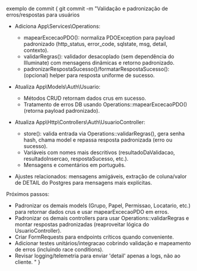 exemplo de commit {
git commit -m "Validação e padronização de erros/respostas para usuários

- Adiciona App\Services\Operations:
  - mapearExcecaoPDO(): normaliza PDOException para payload padronizado (http_status, error_code, sqlstate, msg, detail, contexto).
  - validarRegras(): validador desacoplado (sem dependência do Illuminate) com mensagens dinâmicas e retorno padronizado.
  - padronizarRespostaSucesso()/formatarRespostaSucesso(): (opcional) helper para resposta uniforme de sucesso.

- Atualiza App\Models\Auth\Usuario:
  - Métodos CRUD retornam dados crus em sucesso.
  - Tratamento de erros DB usando Operations::mapearExcecaoPDO() (retorna payload padronizado).

- Atualiza App\Http\Controllers\Auth\UsuarioController:
  - store(): valida entrada via Operations::validarRegras(), gera senha hash, chama model e repassa resposta padronizada (erro ou sucesso).
  - Variáveis com nomes mais descritivos (resultadoDaValidacao, resultadoInsercao, respostaSucesso, etc.).
  - Mensagens e comentários em português.

- Ajustes relacionados: mensagens amigáveis, extração de coluna/valor de DETAIL do Postgres para mensagens mais explícitas.

Próximos passos:
- Padronizar os demais models (Grupo, Papel, Permissao, Locatario, etc.) para retornar dados crus e usar mapearExcecaoPDO em erros.
- Padronizar os demais controllers para usar Operations::validarRegras e montar respostas padronizadas (reaproveitar lógica do UsuarioController).
- Criar FormRequests para endpoints críticos quando conveniente.
- Adicionar testes unitários/integracao cobrindo validação e mapeamento de erros (incluindo race conditions).
- Revisar logging/telemetria para enviar 'detail' apenas a logs, não ao cliente.
"
}

